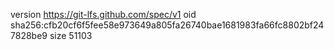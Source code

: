 version https://git-lfs.github.com/spec/v1
oid sha256:cfb20cf6f5fee58e973649a805fa26740bae1681983fa66fc8802bf247828be9
size 51103
